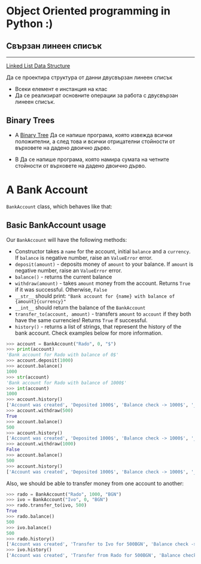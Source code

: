 # Object Oriented programming in Python :)


## Свързан линеен списък
----------------
[Linked List Data Structure](https://www.geeksforgeeks.org/data-structures/linked-list/)

Да се проектира структура от данни двусвързан линеен списък
- Всеки елемент е инстанция на клас
- Да се реализират основните операции за работа с двусвързан линеен списък.


## Binary Trees

- A
[Binary Tree](https://en.wikipedia.org/wiki/Binary_tree)
Да се напише програма, която извежда всички положителни, а след това и всички отрицателни стойности от върховете на дадено двоично дърво.

- B
Да се напише програма, която намира сумата на четните стойности от върховете на дадено двоично дърво.



# A Bank Account

 `BankAccount` class, which behaves like that:

## Basic BankAccount usage

Our `BankAccount` will have the following methods:

* Constructor takes a `name` for the account, initial `balance` and a `currency`. If `balance` is negative number, raise an `ValueError` error.
* `deposit(amount)` - deposits money of `amount` to your balance. If `amount` is negative number, raise an `ValueError` error.
* `balance()` - returns the current balance
* `withdraw(amount)` - takes `amount` money from the account. Returns `True` if it was successful. Otherwise, `False`
* `__str__` should print: `"Bank account for {name} with balance of {amount}{currency}"`
* `__int__` should return the balance of the `BankAccount`
* `transfer_to(account, amount)` - transfers `amount` to `account` if they both have the same currencies! Returns `True` if successful.
* `history()` - returns a list of strings, that represent the history of the bank account. Check examples below for more information.


```python
>>> account = BankAccount("Rado", 0, "$")
>>> print(account)
'Bank account for Rado with balance of 0$'
>>> account.deposit(1000)
>>> account.balance()
1000
>>> str(account)
'Bank account for Rado with balance of 1000$'
>>> int(account)
1000
>>> account.history()
['Account was created', 'Deposited 1000$', 'Balance check -> 1000$', '__int__ check -> 1000$']
>>> account.withdraw(500)
True
>>> account.balance()
500
>>> account.history()
['Account was created', 'Deposited 1000$', 'Balance check -> 1000$', '__int__ check -> 1000$', '500$ was withdrawed', 'Balance check -> 500$']
>>> account.withdraw(1000)
False
>>> account.balance()
500
>>> account.history()
['Account was created', 'Deposited 1000$', 'Balance check -> 1000$', '__int__ check -> 1000$', '500$ was withdrawed', 'Balance check -> 500$', 'Withdraw for 1000$ failed.', 'Balance check -> 500$']
```

Also, we should be able to transfer money from one account to another:

```python
>>> rado = BankAccount("Rado", 1000, "BGN")
>>> ivo = BankAccount("Ivo", 0, "BGN")
>>> rado.transfer_to(ivo, 500)
True
>>> rado.balance()
500
>>> ivo.balance()
500
>>> rado.history()
['Account was created', 'Transfer to Ivo for 500BGN', 'Balance check -> 500BGN']
>>> ivo.history()
['Account was created', 'Transfer from Rado for 500BGN', 'Balance check -> 500BGN']
```
